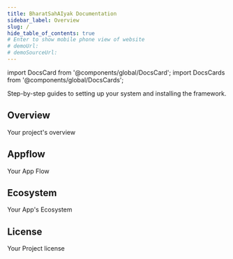 ```yaml
---
title: BharatSahAIyak Documentation
sidebar_label: Overview
slug: /
hide_table_of_contents: true
# Enter to show mobile phone view of website
# demoUrl: 
# demoSourceUrl: 
---
```


import DocsCard from '@components/global/DocsCard';
import DocsCards from '@components/global/DocsCards';

<head>
  <title>BharatSahAIyak Docs</title>
  <meta
    name="description"
    content="your meta description"
  />
  <link rel="rel" href="href" />
</head>





<intro-end />

<DocsCards>
  <DocsCard header="Installation Guide" href="/intro/cli" icon="/icons/guide-installation-icon.svg" hoverIcon="/icons/guide-installation-icon-hover.svg">
    <p>Step-by-step guides to setting up your system and installing the framework.</p>
  </DocsCard>



</DocsCards>

## Overview

Your project's overview


## Appflow

Your App Flow

## Ecosystem

Your App's Ecosystem

## License

Your Project license

